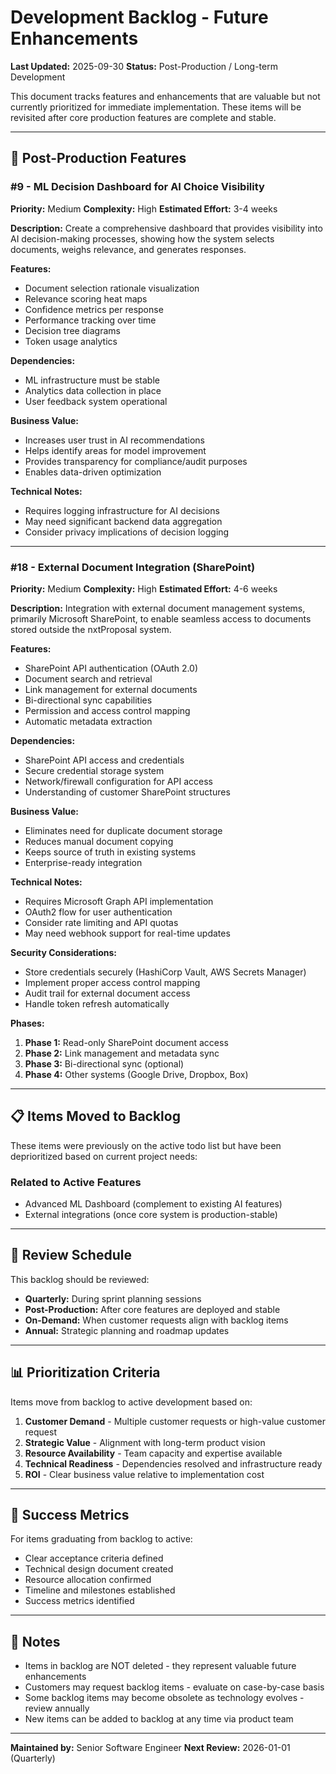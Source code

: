 # Development Backlog - Future Enhancements

**Last Updated:** 2025-09-30
**Status:** Post-Production / Long-term Development

This document tracks features and enhancements that are valuable but not currently prioritized for immediate implementation. These items will be revisited after core production features are complete and stable.

---

## 🔮 Post-Production Features

### #9 - ML Decision Dashboard for AI Choice Visibility
**Priority:** Medium
**Complexity:** High
**Estimated Effort:** 3-4 weeks

**Description:**
Create a comprehensive dashboard that provides visibility into AI decision-making processes, showing how the system selects documents, weighs relevance, and generates responses.

**Features:**
- Document selection rationale visualization
- Relevance scoring heat maps
- Confidence metrics per response
- Performance tracking over time
- Decision tree diagrams
- Token usage analytics

**Dependencies:**
- ML infrastructure must be stable
- Analytics data collection in place
- User feedback system operational

**Business Value:**
- Increases user trust in AI recommendations
- Helps identify areas for model improvement
- Provides transparency for compliance/audit purposes
- Enables data-driven optimization

**Technical Notes:**
- Requires logging infrastructure for AI decisions
- May need significant backend data aggregation
- Consider privacy implications of decision logging

---

### #18 - External Document Integration (SharePoint)
**Priority:** Medium
**Complexity:** High
**Estimated Effort:** 4-6 weeks

**Description:**
Integration with external document management systems, primarily Microsoft SharePoint, to enable seamless access to documents stored outside the nxtProposal system.

**Features:**
- SharePoint API authentication (OAuth 2.0)
- Document search and retrieval
- Link management for external documents
- Bi-directional sync capabilities
- Permission and access control mapping
- Automatic metadata extraction

**Dependencies:**
- SharePoint API access and credentials
- Secure credential storage system
- Network/firewall configuration for API access
- Understanding of customer SharePoint structures

**Business Value:**
- Eliminates need for duplicate document storage
- Reduces manual document copying
- Keeps source of truth in existing systems
- Enterprise-ready integration

**Technical Notes:**
- Requires Microsoft Graph API implementation
- OAuth2 flow for user authentication
- Consider rate limiting and API quotas
- May need webhook support for real-time updates

**Security Considerations:**
- Store credentials securely (HashiCorp Vault, AWS Secrets Manager)
- Implement proper access control mapping
- Audit trail for external document access
- Handle token refresh automatically

**Phases:**
1. **Phase 1:** Read-only SharePoint document access
2. **Phase 2:** Link management and metadata sync
3. **Phase 3:** Bi-directional sync (optional)
4. **Phase 4:** Other systems (Google Drive, Dropbox, Box)

---

## 📋 Items Moved to Backlog

These items were previously on the active todo list but have been deprioritized based on current project needs:

### Related to Active Features
- Advanced ML Dashboard (complement to existing AI features)
- External integrations (once core system is production-stable)

---

## 🔄 Review Schedule

This backlog should be reviewed:
- **Quarterly:** During sprint planning sessions
- **Post-Production:** After core features are deployed and stable
- **On-Demand:** When customer requests align with backlog items
- **Annual:** Strategic planning and roadmap updates

---

## 📊 Prioritization Criteria

Items move from backlog to active development based on:

1. **Customer Demand** - Multiple customer requests or high-value customer request
2. **Strategic Value** - Alignment with long-term product vision
3. **Resource Availability** - Team capacity and expertise available
4. **Technical Readiness** - Dependencies resolved and infrastructure ready
5. **ROI** - Clear business value relative to implementation cost

---

## 🎯 Success Metrics

For items graduating from backlog to active:
- Clear acceptance criteria defined
- Technical design document created
- Resource allocation confirmed
- Timeline and milestones established
- Success metrics identified

---

## 📝 Notes

- Items in backlog are NOT deleted - they represent valuable future enhancements
- Customers may request backlog items - evaluate on case-by-case basis
- Some backlog items may become obsolete as technology evolves - review annually
- New items can be added to backlog at any time via product team

---

**Maintained by:** Senior Software Engineer
**Next Review:** 2026-01-01 (Quarterly)
